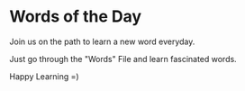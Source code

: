 # Words of the Day

Join us on the path to learn a new word everyday.

Just go through the "Words" File and learn fascinated words.

Happy Learning =) 
